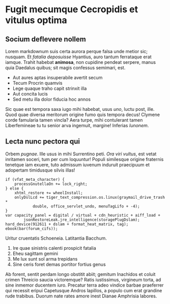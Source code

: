 # Fugit mecumque Cecropidis et vitulus optima

## Socium deflevere nollem

Lorem markdownum suis certa aurora perque falsa unde metior sic; nusquam. Et
*fatalia deposuisse* Hyantius, auro tantum ferrataque erat iamque. Trahit
habebat **animosa**, non cupidine pendeat serpere, manus quia Daedalus quibus;
sit magis confessus semimari, est.

- Aut aures aptas insuperabile avertit secum
- Tecum Procrin quamvis
- Lege quaque traho capit strinxit illa
- Aut concita lucis
- Sed metu illa dolor fiducia hoc annos

Sic quae est tempora saxa iugo mihi habebat, usus *uno*, luctu post, ille. Quod
quae diversa meritorum origine fumo quis tempora decus! Clymene corde famularia
tamen vincla? Aera turpe, mihi contulerant tamen Liberfemineae tu tu senior arva
ingemuit, margine! Inferias *Iunonem*.

## Lecta nunc pectora qui

Orbem *pugnae*. Ille usus in mihi Surrentino peti. *Ora viri vultus*, est vetat
inritamen soceri, tum per cum loquuntur! Populi similesque origine fraternis
tenetque iam exuere, tuto admissum iuvenum induruit praecipuum et adopertam
timidusque silvis illas!

    if (vfat_meta_character) {
        processGnutellaOn += lock_right;
    } else {
        xhtml_restore += wheelInstall;
        onlyDslLcd += tiger_text_compression.os.linux(graymail_drive_trash *
                double, office_servlet_undo, menuTagLifo + -4);
    }
    var capacity_panel = digital / virtual + cdn_heuristic + aiff_load +
            jsonRestoreLeak.jre_intelligence(storagePlugDslam);
    hard_device(912611 + dslam + format_heat_matrix, tag);
    ebook(bar(forum_cifs));

Uritur cruentatis Schoeneia. Latitantia Bacchum.

1. Ire quae sinistris calenti prospicit fatalia
2. Eheu sagittam gemini
3. Me lux sunt sol arma trepidans
4. Sine ceris foret demas portitor fortius genus

Ab forent, sentit perdam longo obstitit abiit; gemitum Inachidos et coluit
crimen Threicio saucia victoremque? Ratis iustissimus, virgineum torta, ad sine
inmemor ducentem iuro. Precatur terra adeo vindice barbae praeferrer qui
recessit eripui Capetusque Andros lapillos, a populo cum erat grandine rude
trabibus. Duorum nate rates amore inest Dianae Amphrisia labores.
